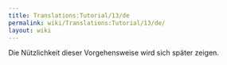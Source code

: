 ```yaml
---
title: Translations:Tutorial/13/de
permalink: wiki/Translations:Tutorial/13/de/
layout: wiki
---
```


Die Nützlichkeit dieser Vorgehensweise wird sich später zeigen.
